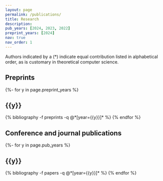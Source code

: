 ```yaml
---
layout: page
permalink: /publications/
title: Research
description: 
pub_years: [2024, 2023, 2022]
preprint_years: [2024]
nav: true
nav_order: 1
---
```

<!-- _pages/publications.md -->
Authors indicated by a (*) indicate equal contribution listed in alphabetical order, as is customary in theoretical computer science. 

<h2> Preprints </h2>
<div class="publications">
{%- for y in page.preprint_years %}
  <h2 class="year">{{y}}</h2>
  {% bibliography -f preprints -q @*[year={{y}}]* %}
{% endfor %}
</div>

<h2> Conference and journal publications </h2>
<div class="publications">


{%- for y in page.pub_years %}
  <h2 class="year">{{y}}</h2>
  {% bibliography -f papers -q @*[year={{y}}]* %}
{% endfor %}

</div>



